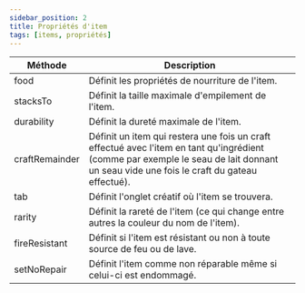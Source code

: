 ```yaml
---
sidebar_position: 2
title: Propriétés d'item
tags: [items, propriétés]
---
```


| Méthode | Description |
|-----|-----|
| food | Définit les propriétés de nourriture de l'item. |
| stacksTo | Définit la taille maximale d'empilement de l'item. |
| durability | Définit la dureté maximale de l'item. |
| craftRemainder | Définit un item qui restera une fois un craft effectué avec l'item en tant qu'ingrédient (comme par exemple le seau de lait donnant un seau vide une fois le craft du gateau effectué). |
| tab | Définit l'onglet créatif où l'item se trouvera. |
| rarity | Définit la rareté de l'item (ce qui change entre autres la couleur du nom de l'item). |
| fireResistant | Définit si l'item est résistant ou non à toute source de feu ou de lave. |
| setNoRepair | Définit l'item comme non réparable même si celui-ci est endommagé. |
